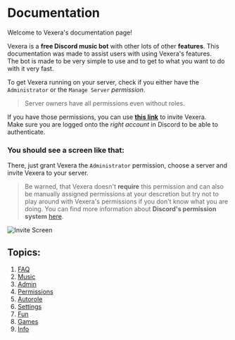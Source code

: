 # Documentation
Welcome to Vexera's documentation page!

Vexera is a **free Discord music bot** with other lots of other **features**. This documentation was made to assist users with using Vexera's features.  
The bot is made to be very simple to use and to get to what you want to do with it very fast.  

To get Vexera running on your server, check if you either have the `Administrator` or the `Manage Server` *permission*.  
> Server owners have all permissions even without roles.  

If you have those permissions, you can use [**this link**](/invite) to invite Vexera.  
Make sure you are logged onto the *right account* in Discord to be able to authenticate.  

### You should see a screen like that:
There, just grant Vexera the `Administrator` permission, choose a server and invite Vexera to your server.
> Be warned, that Vexera doesn't **require** this permission and can also be manually assigned permissions at your descretion
> but try not to play around with Vexera's permissions if you don't know what you are doing. 
> You can find more information about **Discord's permission system** [here](https://support.discordapp.com/hc/en-us/articles/214836687-Role-Management-101).

![Invite Screen](https://paste.vexera.io/9ea4c6.png)

## Topics:

1. [FAQ](/docs/faq)
2. [Music](/docs/music)
3. [Admin](/docs/admin)
4. [Permissions](/docs/permissions)
5. [Autorole](/docs/autorole)
6. [Settings](/docs/settings)
7. [Fun](/docs/fun)
8. [Games](/docs/games)
9. [Info](/docs/info)